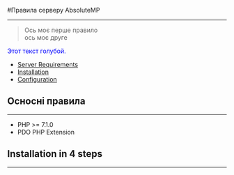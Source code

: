 #Правила серверу AbsoluteMP
___

> Ось моє перше правило\
> ось моє друге

<span style="color:blue"> Этот текст голубой.</span>



* [Server Requirements](#server-requirements)
* [Installation](#installation-in-4-steps)
* [Configuration](#Configuration)







## Осносні правила
___
<!--More-->
* PHP >= 7.1.0
* PDO PHP Extension

## Installation in 4 steps
---------------------